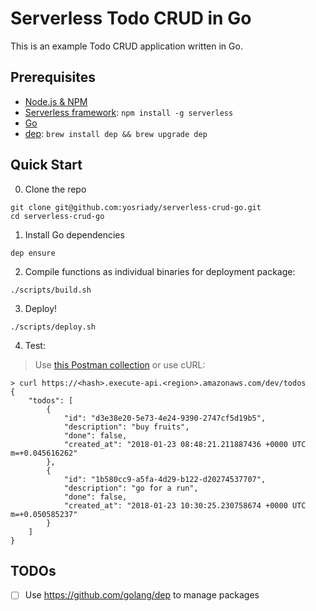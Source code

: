 # Serverless Todo CRUD in Go

This is an example Todo CRUD application written in Go.

## Prerequisites

- [Node.js & NPM](https://github.com/creationix/nvm)
- [Serverless framework](https://serverless.com/framework/docs/providers/aws/guide/installation/): `npm install -g serverless`
- [Go](https://golang.org/dl/)
- [dep](https://github.com/golang/dep): `brew install dep && brew upgrade dep`

## Quick Start

0. Clone the repo

```
git clone git@github.com:yosriady/serverless-crud-go.git
cd serverless-crud-go
```

1. Install Go dependencies

```
dep ensure
```

2. Compile functions as individual binaries for deployment package:

```
./scripts/build.sh
```

3. Deploy!

```
./scripts/deploy.sh
```

4. Test:

> Use [this Postman collection](https://www.getpostman.com/collections/4cff6cc5d40753d75348) or use cURL:

```
> curl https://<hash>.execute-api.<region>.amazonaws.com/dev/todos
{
    "todos": [
        {
            "id": "d3e38e20-5e73-4e24-9390-2747cf5d19b5",
            "description": "buy fruits",
            "done": false,
            "created_at": "2018-01-23 08:48:21.211887436 +0000 UTC m=+0.045616262"
        },
        {
            "id": "1b580cc9-a5fa-4d29-b122-d20274537707",
            "description": "go for a run",
            "done": false,
            "created_at": "2018-01-23 10:30:25.230758674 +0000 UTC m=+0.050585237"
        }
    ]
}
```

## TODOs

- [ ] Use https://github.com/golang/dep to manage packages